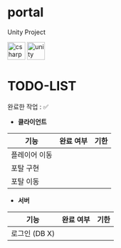 # portal
 Unity Project


<img src="https://cdn.jsdelivr.net/gh/devicons/devicon/icons/csharp/csharp-original.svg" alt="csharp" width="40" height="40"/>
<img src="https://cdn.jsdelivr.net/gh/devicons/devicon/icons/unity/unity-original.svg" alt="unity" width="40" height="40"/>


# TODO-LIST

완료한 작업 : ✅

 - **클라이언트**
 
| 기능                      | 완료 여부 | 기한 |
| ------------------------ | --------- | ------ |
| 플레이어 이동   						   |         |        |
| 포탈 구현       						   |         |        |
| 포탈 이동       						   |         |        |

- **서버**

| 기능                      | 완료 여부 | 기한 |
| ------------------------ | --------- | ------ |
| 로그인 (DB X)   						   |         |        |
